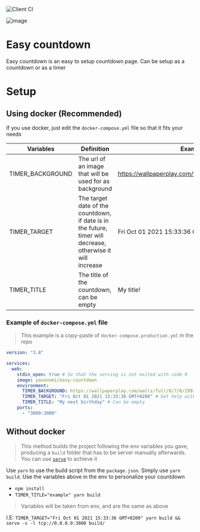 ![Client CI](https://github.com/Yooooomi/easy-countdown/workflows/Client%20CI/badge.svg)

![image](https://user-images.githubusercontent.com/17204739/88192422-ca28d880-cc3c-11ea-8b88-17ecb72d16ad.png)

# Easy countdown

Easy countdown is an easy to setup countdown page. Can be setup as a countdown or as a timer

# Setup

## Using docker (Recommended)

If you use docker, just edit the `docker-compose.yml` file so that it fits your needs

|Variables|Definition|Example|
|-|-|-|
|TIMER_BACKGROUND|The url of an image that will be used for as background|https://wallpaperplay.com/walls/full/0/7/6/29912.jpg|
|TIMER_TARGET|The target date of the countdown, if date is in the future, timer will decrease, otherwise it will increase|Fri Oct 01 2021 15:33:36 GMT+0200|
|TIMER_TITLE|The title of the countdown, can be empty|My title!|

### Example of `docker-compose.yml` file

> This example is a copy-paste of `docker-compose.production.yml` in the repo

```yml
version: "3.8"

services:
  web:
    stdin_open: true # So that the serving is not exited with code 0
    image: yooooomi/easy-countdown
    environment:
      TIMER_BACKGROUND: https://wallpaperplay.com/walls/full/0/7/6/29912.jpg
      TIMER_TARGET: "Fri Oct 01 2021 15:33:36 GMT+0200" # Get help with https://esqsoft.com/javascript_examples/date-to-epoch.htm
      TIMER_TITLE: "My next birthday" # Can be empty
    ports:
      - "3000:3000"
```

## Without docker

> This method builds the project following the env variables you gave, producing a `build` folder that has to be server manually afterwards. You can use [`serve`](https://www.npmjs.com/package/serve) to achieve it

Use `yarn` to use the build script from the 
`package.json`. Simply use `yarn build`. Use the variables above in the env to personalize your countdown

- `npm install`
- `TIMER_TITLE="example" yarn build`

> Variables will be taken from env, and are the same as above

I.E: `TIMER_TARGET="Fri Oct 01 2021 15:33:36 GMT+0200" yarn build && serve -s -l tcp://0.0.0.0:3000 build/`
